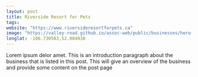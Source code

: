 ```yaml
---
layout: post
title: Riverside Resort for Pets
tags:
website: "https://www.riversideresortforpets.ca"
image: "https://valley-road.github.io/assoc-web/public/businesses/hero-riverside-resort.png"
longlat: -106.730563,52.084938
---
```

Lorem ipsum delor amet. This is an introduction paragraph about the business that is listed in this post. This will give an overview of the business and provide some content on the post page

